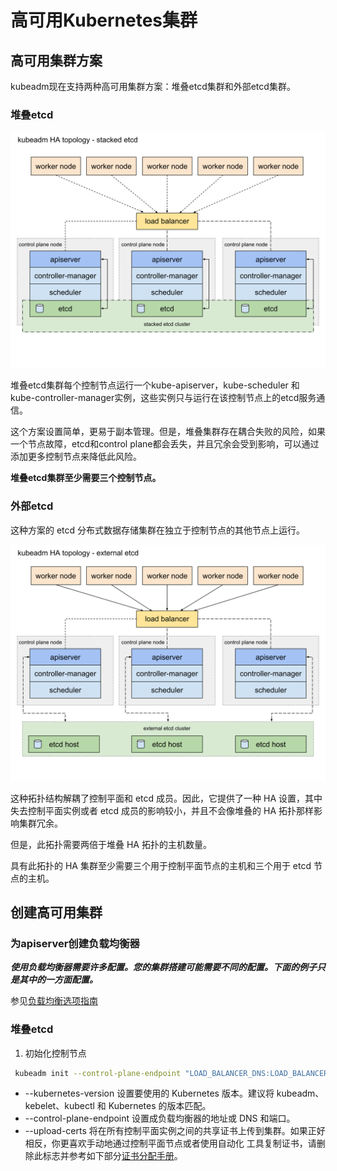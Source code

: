 # 高可用Kubernetes集群

## 高可用集群方案

kubeadm现在支持两种高可用集群方案：堆叠etcd集群和外部etcd集群。

### 堆叠etcd

![方案拓扑图](img/kubeadm-ha-topology-stacked-etcd.svg)

堆叠etcd集群每个控制节点运行一个kube-apiserver，kube-scheduler 和 kube-controller-manager实例，这些实例只与运行在该控制节点上的etcd服务通信。

这个方案设置简单，更易于副本管理。但是，堆叠集群存在耦合失败的风险，如果一个节点故障，etcd和control plane都会丢失，并且冗余会受到影响，可以通过添加更多控制节点来降低此风险。

**堆叠etcd集群至少需要三个控制节点。**

### 外部etcd

这种方案的 etcd 分布式数据存储集群在独立于控制节点的其他节点上运行。

![方案拓扑图](img/kubeadm-ha-topology-external-etcd.svg)

这种拓扑结构解耦了控制平面和 etcd 成员。因此，它提供了一种 HA 设置，其中失去控制平面实例或者 etcd 成员的影响较小，并且不会像堆叠的 HA 拓扑那样影响集群冗余。

但是，此拓扑需要两倍于堆叠 HA 拓扑的主机数量。

具有此拓扑的 HA 集群至少需要三个用于控制平面节点的主机和三个用于 etcd 节点的主机。

## 创建高可用集群

### 为apiserver创建负载均衡器

***使用负载均衡器需要许多配置。您的集群搭建可能需要不同的配置。下面的例子只是其中的一方面配置。***

参见[负载均衡选项指南](https://github.com/kubernetes/kubeadm/blob/master/docs/ha-considerations.md#options-for-software-load-balancing)

### 堆叠etcd

1. 初始化控制节点

```bash
 kubeadm init --control-plane-endpoint "LOAD_BALANCER_DNS:LOAD_BALANCER_PORT" --upload-certs
```

- --kubernetes-version 设置要使用的 Kubernetes 版本。建议将 kubeadm、kebelet、kubectl 和 Kubernetes 的版本匹配。
- --control-plane-endpoint 设置成负载均衡器的地址或 DNS 和端口。
- --upload-certs 将在所有控制平面实例之间的共享证书上传到集群。如果正好相反，你更喜欢手动地通过控制平面节点或者使用自动化 工具复制证书，请删除此标志并参考如下部分[证书分配手册](https://kubernetes.io/zh/docs/setup/production-environment/tools/kubeadm/high-availability/#manual-certs)。